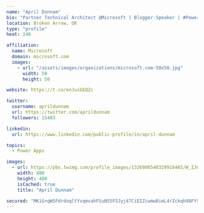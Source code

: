 ```yaml
---
name: "April Dunnam"
bio: "Partner Technical Architect @Microsoft | Blogger-Speaker | #PowerApps, #PowerAutomate, #Office365, #SharePoint | #WIT | #Karaoke Queen"
location: Broken Arrow, OK
type: "profile"
heat: 140

affiliation:
  name: Microsoft
  domain: microsoft.com
  images:
    - url: "/assets/images/organizations/microsoft.com-50x50.jpg"
      width: 50
      height: 50

website: https://t.co/enJuiGEQZc

twitter:
  username: aprildunnam
  url: https://twitter.com/aprildunnam
  followers: 15403

linkedin:
  url: https://www.linkedin.com/public-profile/in/april-dunnam

topics:
  - Power Apps

images:
  - url: https://pbs.twimg.com/profile_images/1326986540329918465/W_IJ6Ih2_400x400.jpg
    width: 400
    height: 400
    isCached: true
    title: "April Dunnam"

secured: "MKiG+qW5FdrdoqltYvqmvahFSuNS5F5Jyj47CiEIZcwmwBimL4rZckqh98FYSTSBCIGtn3f7lcfCHfB4tiWQm+Ko4peu4Cz3Ol43RnQ5XN1dH9dR0FYKYaoK90Y5jxExb1kACA5wOJs2O2Cq2p5C+H86ZhK02Eucnw/HseK2unBToV4d7TsQHRqpKWpgX+c26ifBJzopXKbWDAva5l7WjcFifM9uMZJFOsZebRZfNErGutbHwbVuhFJr8zDz8B0aLtfJnfVsrtUDSoeErItF+eSxDANONDbHy+3QFgpDQMDTxqdZRdZwu4UdmvYFcLb3FcUW3ny8AX9QfW5N8FXq/Aocgz7cUipgexUqpQP6ovXw7gHEYFUGDwrWHXJA6eRmBIYgIpux5lRIOv3Y78cfm+XY9oyKQ32EYowXkplwg8M=;fWLX18h+Da6HsaGlu/Qr1Q=="
---
```


